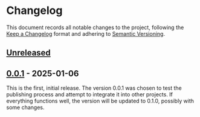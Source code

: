 # Changelog

This document records all notable changes to the project, following the [Keep a Changelog] format and adhering to [Semantic Versioning].

## [Unreleased]

## [0.0.1] - 2025-01-06

This is the first, initial release. The version 0.0.1 was chosen to test the publishing process and attempt to integrate it into other projects. If everything functions well, the version will be updated to 0.1.0, possibly with some changes.

<!-- Footnotes -->

[Unreleased]: https://github.com/vanyauhalin/action-gh-pages/compare/v0.0.1...HEAD/
[0.0.1]: https://github.com/vanyauhalin/action-gh-pages/releases/tag/v0.0.1/

[Keep a Changelog]: https://keepachangelog.com/en/1.1.0/
[Semantic Versioning]: https://semver.org/spec/v2.0.0.html
